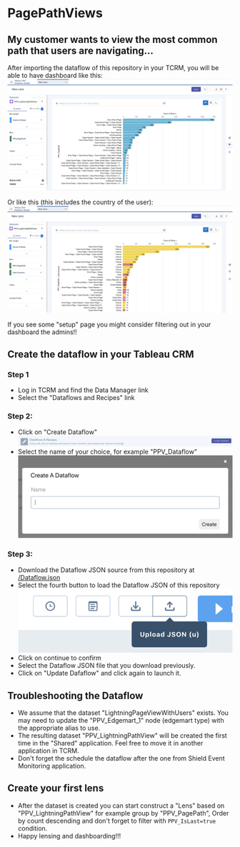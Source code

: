 # PagePathViews

## My customer wants to view the most common path that users are navigating...
After importing the dataflow of this repository in your TCRM, you will be able to have dashboard like this:
![](screenshots/ScreenShot-10.png)

Or like this (this includes the country of the user):
![](screenshots/ScreenShot-11.png)

If you see some "setup" page you might consider filtering out in your dashboard the admins!!

## Create the dataflow in your Tableau CRM

### Step 1
- Log in TCRM and find the Data Manager link
- Select the "Dataflows and Recipes" link

### Step 2: 
- Click on "Create Dataflow" ![Click on Create Dataflow](screenshots/ScreenShot-03.png)
- Select the name of your choice, for example "PPV_Dataflow" ![Select the name of your choice, for example PPV_Dataflow](screenshots/ScreenShot-04.png)

### Step 3: 
- Download the Dataflow JSON source from this repository at [/Dataflow.json](https://raw.githubusercontent.com/VinceFINET/PagePathViews/main/Dataflow.json)
- Select the fourth button to load the Dataflow JSON of this repository ![Select the fourth button to load the Dataflow JSON of this repository](screenshots/ScreenShot-05.png)
- Click on continue to confirm
- Select the Dataflow JSON file that you download previously.
- Click on "Update Dafaflow" and click again to launch it.

## Troubleshooting the Dataflow
- We assume that the dataset "LightningPageViewWithUsers" exists. You may need to update the "PPV_Edgemart_1" node (edgemart type) with the appropriate alias to use.
- The resulting dataset "PPV_LightningPathView" will be created the first time in the "Shared" application. Feel free to move it in another application in TCRM.
- Don't forget the schedule the dataflow after the one from Shield Event Monitoring application.

## Create your first lens
- After the dataset is created you can start construct a "Lens" based on "PPV_LightningPathView" for example group by "PPV_PagePath", Order by count descending and don't forget to filter with ```PPV_IsLast=true``` condition.
- Happy lensing and dashboarding!!!
